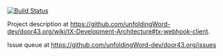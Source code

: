 [![Build Status](https://travis-ci.org/unfoldingWord-dev/tx-webhook.svg?branch=master)](https://travis-ci.org/unfoldingWord-dev/tx-webhook)

Project description at https://github.com/unfoldingWord-dev/door43.org/wiki/tX-Development-Architecture#tx-webhook-client.

Issue queue at https://github.com/unfoldingWord-dev/door43.org/issues
